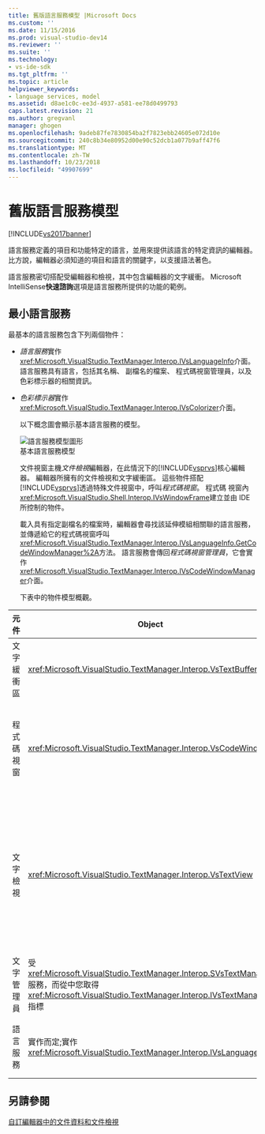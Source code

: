 ```yaml
---
title: 舊版語言服務模型 |Microsoft Docs
ms.custom: ''
ms.date: 11/15/2016
ms.prod: visual-studio-dev14
ms.reviewer: ''
ms.suite: ''
ms.technology:
- vs-ide-sdk
ms.tgt_pltfrm: ''
ms.topic: article
helpviewer_keywords:
- language services, model
ms.assetid: d8ae1c0c-ee3d-4937-a581-ee78d0499793
caps.latest.revision: 21
ms.author: gregvanl
manager: ghogen
ms.openlocfilehash: 9adeb87fe7830854ba2f7823ebb24605e072d10e
ms.sourcegitcommit: 240c8b34e80952d00e90c52dcb1a077b9aff47f6
ms.translationtype: MT
ms.contentlocale: zh-TW
ms.lasthandoff: 10/23/2018
ms.locfileid: "49907699"
---
```

# <a name="model-of-a-legacy-language-service"></a>舊版語言服務模型
[!INCLUDE[vs2017banner](../../includes/vs2017banner.md)]

語言服務定義的項目和功能特定的語言，並用來提供該語言的特定資訊的編輯器。 比方說，編輯器必須知道的項目和語言的關鍵字，以支援語法著色。  
  
 語言服務密切搭配受編輯器和檢視，其中包含編輯器的文字緩衝。 Microsoft IntelliSense**快速諮詢**選項是語言服務所提供的功能的範例。  
  
## <a name="a-minimal-language-service"></a>最小語言服務  
 最基本的語言服務包含下列兩個物件：  
  
- *語言服務*實作<xref:Microsoft.VisualStudio.TextManager.Interop.IVsLanguageInfo>介面。 語言服務具有語言，包括其名稱、 副檔名的檔案、 程式碼視窗管理員，以及色彩標示器的相關資訊。  
  
- *色彩標示器*實作<xref:Microsoft.VisualStudio.TextManager.Interop.IVsColorizer>介面。  
  
  以下概念圖會顯示基本語言服務的模型。  
  
  ![語言服務模型圖形](../../extensibility/media/vslanguageservicemodel.gif "vsLanguageServiceModel")  
  基本語言服務模型  
  
  文件視窗主機*文件檢視*編輯器，在此情況下的[!INCLUDE[vsprvs](../../includes/vsprvs-md.md)]核心編輯器。 編輯器所擁有的文件檢視和文字緩衝區。 這些物件搭配[!INCLUDE[vsprvs](../../includes/vsprvs-md.md)]透過特殊文件視窗中，呼叫*程式碼視窗*。 程式碼 視窗內<xref:Microsoft.VisualStudio.Shell.Interop.IVsWindowFrame>建立並由 IDE 所控制的物件。  
  
  載入具有指定副檔名的檔案時，編輯器會尋找該延伸模組相關聯的語言服務，並傳遞給它的程式碼視窗呼叫<xref:Microsoft.VisualStudio.TextManager.Interop.IVsLanguageInfo.GetCodeWindowManager%2A>方法。 語言服務會傳回*程式碼視窗管理員*，它會實作<xref:Microsoft.VisualStudio.TextManager.Interop.IVsCodeWindowManager>介面。  
  
  下表中的物件模型概觀。  
  
|元件|Object|功能|  
|---------------|------------|--------------|  
|文字緩衝區|<xref:Microsoft.VisualStudio.TextManager.Interop.VsTextBuffer>|Unicode 讀取/寫入文字資料流。 可以使用其他編碼的文字。|  
|程式碼視窗|<xref:Microsoft.VisualStudio.TextManager.Interop.VsCodeWindow>|文件視窗，其中包含一或多個文字檢視。 當[!INCLUDE[vsprvs](../../includes/vsprvs-md.md)]是在多重文件介面 (MDI) 模式中，程式碼視窗會是 MDI 子表單。|  
|文字檢視|<xref:Microsoft.VisualStudio.TextManager.Interop.VsTextView>|可讓使用者瀏覽，以及使用鍵盤和滑鼠來檢視文字視窗。 對使用者顯示做為編輯器文字檢視。 您可以使用一般的編輯器視窗、 [輸出] 視窗中和即時運算視窗中的文字檢視。 此外，您可以設定程式碼視窗中的一或多個文字檢視。|  
|文字管理員|受<xref:Microsoft.VisualStudio.TextManager.Interop.SVsTextManager>服務，而從中您取得<xref:Microsoft.VisualStudio.TextManager.Interop.IVsTextManager>指標|此元件可維護由先前所述的所有元件共用的一般資訊。|  
|語言服務|實作而定;實作 <xref:Microsoft.VisualStudio.TextManager.Interop.IVsLanguageInfo>|物件，提供語言特定資訊，例如語法醒目提示、 陳述式完成和大括號比對的編輯器。|  
  
## <a name="see-also"></a>另請參閱  
 [自訂編輯器中的文件資料和文件檢視](../../extensibility/document-data-and-document-view-in-custom-editors.md)

